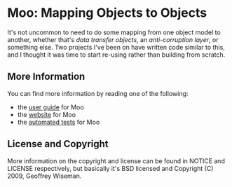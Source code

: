 # Moo: Mapping Objects to Objects

It's not uncommon to need to do some mapping from one object model to another, whether that's
_data transfer objects_, an _anti-corruption layer_, or something else.  Two projects I've been on
have written code similar to this, and I thought it was time to start re-using rather than
building from scratch.

## More Information

You can find more information by reading one of the following:

* the [user guide](http://wiki.github.com/geoffreywiseman/Moo/user-guide) for Moo  
* the [website](http://geoffreywiseman.github.com/Moo) for Moo   
* the [automated tests](http://github.com/geoffreywiseman/Moo/tree/master/src/test/java/com/codiform/moo/) for Moo  

## License and Copyright

More information on the copyright and license can be found in NOTICE and LICENSE respectively, but basically
it's BSD licensed and Copyright (C) 2009, Geoffrey Wiseman.
